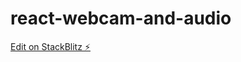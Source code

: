 # react-webcam-and-audio

[Edit on StackBlitz ⚡️](https://stackblitz.com/edit/react-webcam-and-audio)